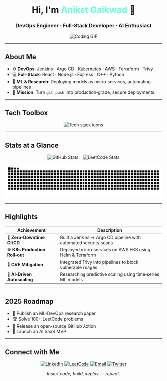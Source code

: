 <!-- ============================= -->

<!--   ANIKET GAIKWAD — PROFILE   -->

<!-- ============================= -->

<h1 align="center">Hi, I'm <span style="color:#64FFDA">Aniket&nbsp;Gaikwad</span> 👋</h1>
<h3 align="center">DevOps Engineer · Full‑Stack Developer · AI Enthusiast</h3>

<p align="center">
  <img src="https://media.giphy.com/media/qgQUggAC3Pfv687qPC/giphy.gif" width="500" alt="Coding GIF"/>
</p>

---

## About Me

* ⚙️ **DevOps**: Jenkins · Argo CD · Kubernetes · AWS · Terraform · Trivy
* 💻 **Full‑Stack**: React · Node.js · Express · C++ · Python
* 🤖 **ML & Research**: Deploying models as micro‑services, automating pipelines
* 🚀 **Mission**: Turn `git push` into production‑grade, secure deployments.

---

## Tech Toolbox

<p align="center">
  <img src="https://skillicons.dev/icons?i=linux,ubuntu,bash,docker,jenkins,kubernetes,aws,terraform,trivy,cpp,react,nodejs,express,python,tensorflow,jupyter,github" alt="Tech stack icons"/>
</p>

---

## Stats at a Glance

<p align="center">
  <img src="https://github-readme-stats.vercel.app/api?username=aniket-gaikwad&show_icons=true&theme=tokyonight&hide_border=true" width="430" alt="GitHub Stats" />
  &nbsp;&nbsp;
  <img src="https://leetcard.jacoblin.cool/aniketgaikwad72002?theme=dark&font=Rubik&animation=true&extension=activity" width="430" alt="LeetCode Stats" />
</p>

<p align="center">
  <picture>
    <source media="(prefers-color-scheme: dark)" srcset="https://github.com/Aniket17200/profile/blob/output/github-snake-dark.svg" />
    <img src="https://github.com/Aniket17200/profile/blob/output/github-snake.svg" alt="GitHub Contribution Snake" />
  </picture>
</p>

---

## Highlights

| Achievement                    | Description                                                      |
| ------------------------------ | ---------------------------------------------------------------- |
| 🚀 **Zero‑Downtime CI/CD**     | Built a Jenkins → Argo CD pipeline with automated security scans |
| ☸️ **K8s Production Roll‑out** | Deployed micro‑services on AWS EKS using Helm & Terraform        |
| 🔐 **CVE Mitigation**          | Integrated Trivy into pipelines to block vulnerable images       |
| 🧠 **AI‑Driven Autoscaling**   | Researching predictive scaling using time‑series ML models       |

---

## 2025 Roadmap

* 📘 Publish an ML‑DevOps research paper
* 🏆 Solve 100+ LeetCode problems
* 🔧 Release an open‑source GitHub Action
* 🚀 Launch an AI SaaS MVP

---

## Connect with Me

<p align="center">
  <a href="https://www.linkedin.com/in/aniket-gaikwad-804096234/" target="_blank"><img height="45" src="https://img.shields.io/badge/LinkedIn-0A66C2?style=for-the-badge&logo=linkedin&logoColor=white" alt="LinkedIn"/></a>
  <a href="https://leetcode.com/u/aniketgaikwad72002/" target="_blank"><img height="45" src="https://img.shields.io/badge/LeetCode-FFA116?style=for-the-badge&logo=leetcode&logoColor=black" alt="LeetCode"/></a>
  <a href="mailto:aniket@example.com"><img height="45" src="https://img.shields.io/badge/Gmail-D14836?style=for-the-badge&logo=gmail&logoColor=white" alt="Email"/></a>
  <a href="https://x.com/_Aniket__17" target="_blank"><img height="45" src="https://img.shields.io/badge/Twitter-1DA1F2?style=for-the-badge&logo=twitter&logoColor=white" alt="Twitter"/></a>
</p>

<p align="center"><em>Insert code, build, deploy — repeat.</em></p>

